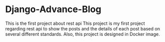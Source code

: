 # Django-Advance-Blog
This is the first project about rest api
This project is my first project regarding rest api to show the posts and the details of each post based on several different standards.
Also, this project is designed in Docker image.
